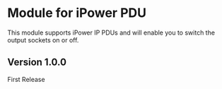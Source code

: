 # Module for iPower PDU

This module supports iPower IP PDUs and will enable you to switch the output sockets on or off.

## Version 1.0.0
First Release